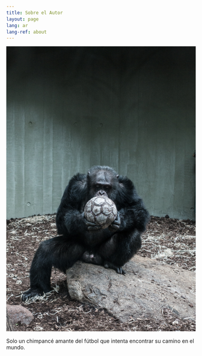 ```yaml
---
title: Sobre el Autor
layout: page
lang: ar
lang-ref: about
---
```


![](/public/img/soccer-chimp.jpg)

Solo un chimpancé amante del fútbol que intenta encontrar su camino en el mundo.